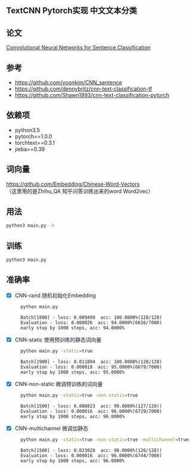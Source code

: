 ## TextCNN Pytorch实现 中文文本分类
## 论文
[Convolutional Neural Networks for Sentence Classification](https://arxiv.org/abs/1408.5882)

## 参考
* https://github.com/yoonkim/CNN_sentence
* https://github.com/dennybritz/cnn-text-classification-tf
* https://github.com/Shawn1993/cnn-text-classification-pytorch

## 依赖项
* python3.5
* pytorch==1.0.0
* torchtext==0.3.1
* jieba==0.39

## 词向量
https://github.com/Embedding/Chinese-Word-Vectors<br>
（这里用的是Zhihu_QA 知乎问答训练出来的word Word2vec）
## 用法
```bash
python3 main.py -h
```

## 训练
```bash
python3 main.py
```

## 准确率
- [x] CNN-rand 随机初始化Embedding
    ```bash
      python main.py
    ```
    >
        Batch[1800] - loss: 0.009499  acc: 100.0000%(128/128)
        Evaluation - loss: 0.000026  acc: 94.0000%(6616/7000)
        early stop by 1000 steps, acc: 94.0000%
- [x] CNN-static 使用预训练的静态词向量
    ```bash
      python main.py -static=true
    ```
    >
        Batch[1900] - loss: 0.011894  acc: 100.0000%(128/128)
        Evaluation - loss: 0.000018  acc: 95.0000%(6679/7000)
        early stop by 1000 steps, acc: 95.0000%
- [x] CNN-non-static 微调预训练的词向量
    ```bash
      python main.py -static=true -non-static=true
    ```
    >
        Batch[1500] - loss: 0.008823  acc: 99.0000%(127/128))
        Evaluation - loss: 0.000016  acc: 96.0000%(6729/7000)
        early stop by 1000 steps, acc: 96.0000%
- [x] CNN-multichannel 微调加静态
    ```bash
      python main.py -static=true -non-static=true -multichannel=true
    ```
    >
        Batch[1500] - loss: 0.023020  acc: 98.0000%(126/128))
        Evaluation - loss: 0.000016  acc: 96.0000%(6744/7000)
        early stop by 1000 steps, acc: 96.0000%
